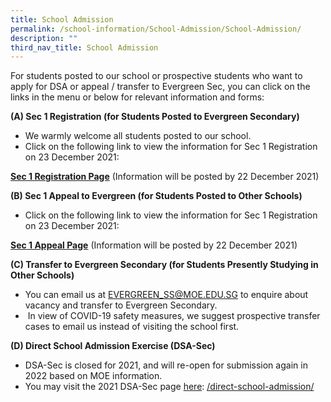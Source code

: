 ```yaml
---
title: School Admission
permalink: /school-information/School-Admission/School-Admission/
description: ""
third_nav_title: School Admission
---
```

For students posted to our school or prospective students who want to apply for DSA or appeal / transfer to Evergreen Sec, you can click on the links in the menu or below for relevant information and forms:

**(A) Sec 1 Registration (for Students Posted to Evergreen Secondary)**

*   We warmly welcome all students posted to our school.
*   Click on the following link to view the information for Sec 1 Registration on 23 December 2021:

**[Sec 1 Registration Page](https://evergreensec.moe.edu.sg/student/secondary-1-registration-2021/)** (Information will be posted by 22 December 2021)

**(B) Sec 1 Appeal to Evergreen (for Students Posted to Other Schools)**

*   Click on the following link to view the information for Sec 1 Registration on 23 December 2021:

**[Sec 1 Appeal Page](https://evergreensec.moe.edu.sg/sec-1-appeal/)** (Information will be posted by 22 December 2021)

**(C) Transfer to Evergreen Secondary (for Students Presently Studying in Other Schools)**

*   You can email us at [EVERGREEN\_SS@MOE.EDU.SG](mailto:EVERGREEN_SS@MOE.EDU.SG) to enquire about vacancy and transfer to Evergreen Secondary.
*    In view of COVID-19 safety measures, we suggest prospective transfer cases to email us instead of visiting the school first.

**(D) Direct School Admission Exercise (DSA-Sec)**

*   DSA-Sec is closed for 2021, and will re-open for submission again in 2022 based on MOE information.
*   You may visit the 2021 DSA-Sec page [here](https://evergreensec.moe.edu.sg/direct-school-admission/): [/direct-school-admission/](https://evergreensec.moe.edu.sg/direct-school-admission/)